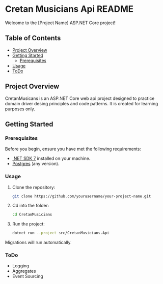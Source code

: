 # Cretan Musicians Api README

Welcome to the [Project Name] ASP.NET Core project!

## Table of Contents
- [Project Overview](#project-overview)
- [Getting Started](#getting-started)
  - [Prerequisites](#prerequisites)
- [Usage](#usage)
- [ToDo](#todo)

## Project Overview

CretanMusicans is an ASP.NET Core web api project designed to practice domain driver desing principles and code patterns. It is created for learning purposes only.

## Getting Started

### Prerequisites

Before you begin, ensure you have met the following requirements:
- [.NET SDK 7](https://dotnet.microsoft.com/en-us/download/dotnet/7.0) installed on your machine.
- [Postgres](https://www.postgresql.org/download/) (any version).

### Usage

1. Clone the repository:
   ```sh
   git clone https://github.com/yourusername/your-project-name.git
2. Cd into the folder:
    ```sh
    cd CretanMusicians
3. Run the project:
    ```sh
    dotnet run --project src/CretanMusicians.Api
Migrations will run automatically.
### ToDo
- Logging
- Aggregates
- Event Sourcing
